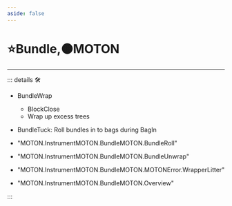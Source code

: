 ```yaml
---
aside: false
---
```

# ⭐<labor>Bundle</labor>,🟠<motor>MOTON</motor>

---

<!-- =================================================== -->
<!-- =================================================== -->
<!-- =================================================== -->
<!-- =================================================== -->
<!-- =================================================== -->
::: details 🛠

- BundleWrap
    - BlockClose
    - Wrap up excess trees
- BundleTuck: Roll bundles in to bags during BagIn

- "MOTON.InstrumentMOTON.BundleMOTON.BundleRoll"
- "MOTON.InstrumentMOTON.BundleMOTON.BundleUnwrap"
- "MOTON.InstrumentMOTON.BundleMOTON.MOTONError.WrapperLitter"
- "MOTON.InstrumentMOTON.BundleMOTON.Overview"

:::
